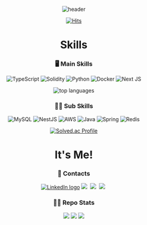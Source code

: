 <div align="center">
  
  ![header](https://capsule-render.vercel.app/api?type=Rect&color=0:fbf0b2,100:d8b4f8&height=200&section=header&text=HYEON-HAK%20KIM&desc=FullStack%20Developer&descAlign=65&descAlignY=80&fontColor:ffffff)

[![Hits](https://hits.seeyoufarm.com/api/count/incr/badge.svg?url=https%3A%2F%2Fgithub.com%2FooMia&count_bg=%2379C83D&title_bg=%23555555&icon=&icon_color=%23E7E7E7&title=hits&edge_flat=false)](https://hits.seeyoufarm.com)

<!--  ![GitHub watchers](https://img.shields.io/github/watchers/ooMia/ooMia) -->
<!--  ![GitHub User's stars](https://img.shields.io/github/stars/ooMia) -->
  
  # Skills
 
  ### 🖥 Main Skills
  ![TypeScript](https://img.shields.io/badge/typescript-%23007ACC.svg?style=for-the-badge&logo=typescript&logoColor=white)
  ![Solidity](https://img.shields.io/badge/Solidity-%23363636.svg?style=for-the-badge&logo=solidity&logoColor=white)
  ![Python](https://img.shields.io/badge/python-3670A0?style=for-the-badge&logo=python&logoColor=white)
  ![Docker](https://img.shields.io/badge/docker-%230db7ed.svg?style=for-the-badge&logo=docker&logoColor=white)
  ![Next JS](https://img.shields.io/badge/Next-black?style=for-the-badge&logo=next.js&logoColor=white)

  ![top languages](https://github-readme-stats.vercel.app/api/top-langs/?username=oomia&size_weight=0.5&count_weight=0.5&theme=dark&langs_count=8)
  
  ### 🧑‍🎓 Sub Skills
  ![MySQL](https://img.shields.io/badge/mysql-%236DB33F.svg?style=for-the-badge&logo=mysql&logoColor=white)
  ![NestJS](https://img.shields.io/badge/nestjs-E0234E?style=for-the-badge&logo=nestjs&logoColor=white)
  ![AWS](https://img.shields.io/badge/AWS-%23FF9900.svg?style=for-the-badge&logo=amazon-aws&logoColor=white)
  ![Java](https://img.shields.io/badge/Java-%23ED8B00.svg?style=for-the-badge&logo=openjdk&logoColor=white)
  ![Spring](https://img.shields.io/badge/Spring_Boot-%236DB33F.svg?style=for-the-badge&logo=spring&logoColor=white)
  ![Redis](https://img.shields.io/badge/Redis-DC382D?style=for-the-badge&logo=redis&logoColor=white)
  
  [![Solved.ac Profile](http://mazassumnida.wtf/api/v2/generate_badge?boj=hs1891179)](https://solved.ac/hs1891179/)
  
  # It's Me!
  ### 🤙 Contacts
  [![LinkedIn logo][]][LinkedIn url]
  <a href="mailto:hyeonhak.kim.dev@gmail.com"><img src="https://img.shields.io/badge/Gmail-EA4335?style=flat-square&logo=Gmail&logoColor=white"/></a>&nbsp;
  <a href="https://velog.io/@oomia"><img src="https://img.shields.io/badge/Velog-20C997?style=flat-square&logo=Velog&logoColor=white"/></a>&nbsp;
  <a href="https://www.notion.so/softsquared/b281d789ee5346e7905c1d21891cf7bc?v=1093a98867a84f80b722fe677880d614"><img src="https://img.shields.io/badge/Notion-000000?style=flat-square&logo=Notion&logoColor=white"/></a>&nbsp;
  
  ### 👨‍💻 Repo Stats
  ![](https://github-profile-trophy.vercel.app/?username=ooMia&row=1)
  ![](https://github-readme-stats.vercel.app/api?username=oomia&theme=dark&show=reviews,discussions_started,discussions_answered,prs_merged,prs_merged_percentage)
  ![](https://github-readme-activity-graph.vercel.app/graph?username=ooMia)
</div>
  
  [Gmail logo]: http://img.shields.io/badge/Gmail-%236DB33F.svg?style=for-the-badge&logo=gmail&logoColor=white
  [Gmail url]: mailto:hyeonhak.kim.dev@gmail.com
  [LinkedIn logo]: http://img.shields.io/badge/LinkedIn-0077B5?style=for-the-badge&logo=LinkedIn
  [LinkedIn url]: https://www.linkedin.com/in/김현학
